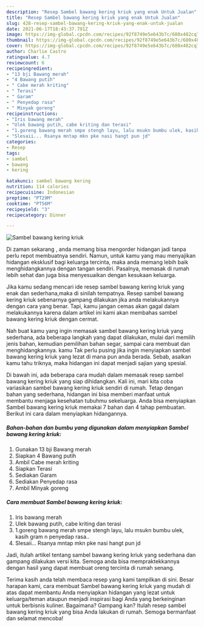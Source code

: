 ```yaml
---
description: "Resep Sambel bawang kering kriuk yang enak Untuk Jualan"
title: "Resep Sambel bawang kering kriuk yang enak Untuk Jualan"
slug: 428-resep-sambel-bawang-kering-kriuk-yang-enak-untuk-jualan
date: 2021-06-17T18:43:37.791Z
image: https://img-global.cpcdn.com/recipes/92f8749e5e643b7c/680x482cq70/sambel-bawang-kering-kriuk-foto-resep-utama.jpg
thumbnail: https://img-global.cpcdn.com/recipes/92f8749e5e643b7c/680x482cq70/sambel-bawang-kering-kriuk-foto-resep-utama.jpg
cover: https://img-global.cpcdn.com/recipes/92f8749e5e643b7c/680x482cq70/sambel-bawang-kering-kriuk-foto-resep-utama.jpg
author: Charlie Castro
ratingvalue: 4.7
reviewcount: 6
recipeingredient:
- "13 bji Bawang merah"
- "4 Bawang putih"
- " Cabe merah kriting"
- " Terasi"
- " Garam"
- " Penyedap rasa"
- " Minyak goreng"
recipeinstructions:
- "Iris bawang merah"
- "Ulek bawang putih, cabe kriting dan terasi"
- "1.goreng bawang merah smpe stengh layu, lalu msukn bumbu ulek, kasih gram n penyedap rasa.."
- "Slesaii... Rsanya mntap mkn pke nasi hangt pun jd"
categories:
- Resep
tags:
- sambel
- bawang
- kering

katakunci: sambel bawang kering 
nutrition: 114 calories
recipecuisine: Indonesian
preptime: "PT29M"
cooktime: "PT56M"
recipeyield: "3"
recipecategory: Dinner

---
```



![Sambel bawang kering kriuk](https://img-global.cpcdn.com/recipes/92f8749e5e643b7c/680x482cq70/sambel-bawang-kering-kriuk-foto-resep-utama.jpg)

Di zaman  sekarang , anda memang bisa mengorder hidangan jadi tanpa perlu repot membuatnya sendiri. Namun, untuk kamu yang mau menyajikan hidangan eksklusif bagi keluarga tercinta, maka anda memang lebih baik menghidangkannya dengan tangan sendiri. Pasalnya, memasak di rumah lebih sehat dan juga bisa menyesuaikan dengan kesukaan keluarga.

Jika kamu sedang mencari ide resep sambel bawang kering kriuk yang enak dan sederhana,maka di sinilah tempatnya. Resep sambel bawang kering kriuk  sebenarnya gampang dilakukan jika anda melakukannya dengan cara yang benar. Tapi, kamu jangan cemas akan gagal dalam melakukannya 
karena dalam artikel ini kami akan membahas sambel bawang kering kriuk dengan cermat.  



Nah buat kamu yang ingin memasak sambel bawang kering kriuk yang sederhana, ada beberapa langkah yang dapat dilakukan, mulai dari memilih jenis bahan, kemudian pemilihan bahan segar, sampai cara membuat dan menghidangkannya. kamu Tak perlu pusing jika ingin menyiapkan sambel bawang kering kriuk yang lezat di mana pun anda berada. Sebab, asalkan kamu  tahu triknya, maka hidangan ini dapat menjadi sajian yang spesial.

Di bawah ini, ada beberapa cara mudah dalam memasak resep sambel bawang kering kriuk yang siap dihidangkan. Kali ini, mari kita coba variasikan sambel bawang kering kriuk sendiri di rumah. Tetap dengan bahan yang sederhana, hidangan ini bisa memberi manfaat untuk membantu menjaga kesehatan tubuhmu sekeluarga. Anda bisa menyiapkan Sambel bawang kering kriuk memakai 7 bahan dan 4 tahap pembuatan. Berikut ini cara dalam menyiapkan hidangannya.

<!--inarticleads1-->

##### Bahan-bahan dan bumbu yang digunakan dalam menyiapkan Sambel bawang kering kriuk:

1. Gunakan 13 bji Bawang merah
1. Siapkan 4 Bawang putih
1. Ambil  Cabe merah kriting
1. Siapkan  Terasi
1. Sediakan  Garam
1. Sediakan  Penyedap rasa
1. Ambil  Minyak goreng




<!--inarticleads2-->

##### Cara membuat Sambel bawang kering kriuk:

1. Iris bawang merah
1. Ulek bawang putih, cabe kriting dan terasi
1. 1.goreng bawang merah smpe stengh layu, lalu msukn bumbu ulek, kasih gram n penyedap rasa..
1. Slesaii... Rsanya mntap mkn pke nasi hangt pun jd




Jadi, itulah artikel tentang  sambel bawang kering kriuk  yang sederhana dan gampang dilakukan versi kita. Semoga anda bisa mempraktekkannya dengan hasil yang dapat membuat oreng tercinta di rumah senang. 

Terima kasih anda telah membaca resep yang kami tampilkan di sini. Besar harapan kami, cara membuat  Sambel bawang kering kriuk yang mudah di atas dapat membantu Anda menyiapkan hidangan yang lezat untuk keluarga/teman ataupun menjadi inspirasi bagi Anda yang berkeinginan untuk berbisnis kuliner. Bagaimana? Gampang kan? Itulah resep sambel bawang kering kriuk yang bisa Anda lakukan di rumah. Semoga bermanfaat dan selamat mencoba!

